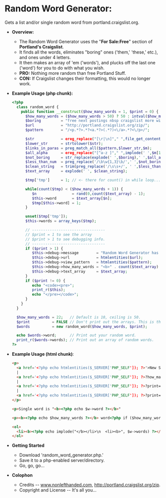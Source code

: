 # Random Word Generator: 

Gets a list and/or single random word from portland.craigslist.org.

* **Overview:**
  - The Random Word Generator</b></big> uses the "<b>For Sale:Free</b>" section of <b>Portland's Craigslist</b>. 
  - It finds all the words, eliminates "boring" ones ('them,' 'these,' etc.), and ones under 4 letters.
  - It then makes an array of 'em ('words'), and plucks off the last one ('word') for you to do with what you wish.
  - **PRO:** Nothing more random than free Portland Stuff.
  - **CON:** If Craigslist changes their formatting, this would no longer work.

* **Example Usage (php chunk):**
    ```php
    <?php
      class random_word {
        public function __construct($how_many_words = 1, $print = 0) {
          $how_many_words = ($how_many_words > 50) ? 50 : intval($how_many_words) ;
          $boring         = "free next postings nbsp craigslist more with what that there them must their this also were some your have from when they these does ikea";
          $url            = "http://portland.craigslist.org/zip/";
          $pattern        = "/<p.*?>.*?<a.*?>(.*?)<\/a>.*?<\/p>/";

          $str            = ereg_replace("[\r|\n]"," ",file_get_contents($url)); // <- Turn page into one string...
          $lower_str      = strtolower($str);                                    // <- Lowercase string...
          $links_in_paras = preg_match_all($pattern,$lower_str,$m);              // <- Get links inside paragraphs from that string...
          $all_alpha      = ereg_replace("[^a-z ]"," ",implode(' ',$m[1]));      // <- Turn that array back to a string and remove all non-alpha chars...
          $not_boring     = str_replace(explode(' ',$boring),' ',$all_alpha);    // <- Remove words from the list of "boring" words...
          $less_than_num  = preg_replace('/\b\w{1,3}\b/',' ',$not_boring);       // <- Remove words of less than 4 chars...
          $clean_string   = trim(preg_replace('/\s\s+/', ' ',$less_than_num));   // <- Remove more than two spaces and trim the string...
          $text_array     = explode(' ', $clean_string);                         // <- Back to an array.

          $tmp['tmp']     = 1; // <- there for count() in while loop...

          while(count($tmp) < ($how_many_words + 1)) {
             $n                = rand(0,count($text_array) - 1);
             $this->word       = $text_array[$n];
             $tmp[$this->word] = 1;
          }

          unset($tmp['tmp']);
          $this->words = array_keys($tmp);

          // ---------------------------------
          // $print = 1 to see the array
          // $print > 1 to see debugging info.
          // ---------------------------------
          if ($print > 1) {
             $this->debug->message        = "Random Word Generator has a ceiling of 50 words.";
             $this->debug->url            = htmlentities($url);
             $this->debug->view_pattern   = htmlentities($pattern);
             $this->debug->how_many_words = "<b>" . count($text_array) . "</b> words from <b><a href='" . $url . "' target='_blank'>" . $url . "</a></b>.";
             $this->debug->text_array     = $text_array;
          }
          if ($print != 0) {
             echo "<code><pre>";
             print_r($this);
             echo "</pre></code>";
          }
        }
      }

      $how_many_words = 22;   // Default is 10, ceiling is 50.
      $print          = FALSE // Don't print out the arrays. This is the default.
      $words          = new random_word($how_many_words, $print);

      echo $words->word;      // Print out your random word.
      print_r($words->words); // Print out an array of random words.
    ?>
    ```

* **Example Usage (html chunk)**:
    ```html
    <p>
      <a href='<?php echo htmlentities($_SERVER['PHP_SELF']); ?>'>New Set (Default:10, no debugging info)</a>
      |
      <a href='<?php echo htmlentities($_SERVER['PHP_SELF']); ?>?how_many_words=25'>New Set (25)</a>
      |
      <a href='<?php echo htmlentities($_SERVER['PHP_SELF']); ?>?print=1'>New Set (some debugging info)</a>
      |
      <a href='<?php echo htmlentities($_SERVER['PHP_SELF']); ?>?print=2'>New Set (more debugging info)</a>
    </p>
    
    <p>Single word is "<b><?php echo $w->word ?></b>"
    
    <p><b><?php echo $how_many_words ?></b> word<?php if ($how_many_words != 1) { ?>s<?php } ?>.</p>
    
    <ol>
      <li><b><?php echo implode("</b></li>\n  <li><b>", $w->words) ?></b></li>
    </ol>
    ```
* **Getting Started**
  - Download 'random_word_generator.php.'
  - Save it to a php-enabled server/directory.
  - Go, go, go...

* **Colophon**
  - Credits -- www.nonlefthanded.com, http://portland.craigslist.org/zip.
  - Copyright and License -- It's all you...